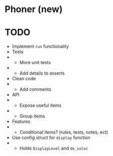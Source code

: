 # Phoner (new)

# TODO

- Implement `run` functionality
- Tests
- - More unit tests
- - Add details to asserts
- Clean code
- - Add comments
- API
- - Expose useful items
- - Group items
- Features
- - Conditional items? (rules, tests, notes, ect)
- Use config struct for `display` function
- - Holds `DisplayLevel` and `do_color`
